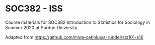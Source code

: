 # SOC382 - ISS

Course materials for SOC382 Introduction to Statistics for Sociology in Summer 2020 at Purdue University.

Adapted from https://github.com/mine-cetinkaya-rundel/sta101-s16
